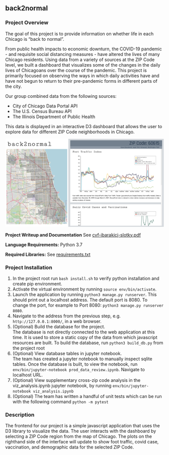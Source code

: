## back2normal

### Project Overview 
The goal of this project is to provide information on whether life in each Chicago is “back to normal”.
 
From public health impacts to economic downturn, the COVID-19 pandemic - and requisite social distancing measures - have altered the lives of many Chicago residents. Using data from a variety of sources at the ZIP Code level, we built a dashboard that visualizes some of the changes in the daily lives of Chicagoans over the course of the pandemic. This project is primarily focused on observing the ways in which daily activities have and have not begun to return to their pre-pandemic forms in different parts of the city. 
 
Our group combined data from the following sources:
 
- City of Chicago Data Portal API
- The U.S. Census Bureau API
- The Illinois Department of Public Health

This data is displayed in an interactive D3 dashboard that allows the user to explore data for different ZIP Code neighborhoods in Chicago.
 
![alt text](back2normal_app/static/img/readme_hydepark.png "Configure Model")

**Project Writeup and Documentation**
See [cvf-ibarakicj-slotky.pdf](cvf-ibarakicj-slotky.pdf)

**Language Requirements:**
Python 3.7

**Required Libraries:**
See [requirements.txt](requirements.txt)

### Project Installation
1. In the project root run `bash install.sh` to verify python installation and create pip environment.
2. Activate the virtual environment by running `source env/bin/activate`.
3. Launch the application by running `python3 manage.py runserver`.
This should print out a localhost address. The default port is 8080. To change the port, for example to Port 8080: `python3 manage.py runserver 8080`.
4. Navigate to the address from the previous step, e.g. `http://127.0.0.1:8000/`, in a web browser.
5. (Optional) Build the database for the project.
<br>The database is not directly connected to the web application at this time.
 It is used to store a static copy of the data from which javascript resources are built.
 To build the database, run `python3 build_db.py` from the project root
6. (Optional) View database tables in jupyter notebook.
<br>The team has created a jupyter notebook to manually inspect sqlite tables. Once the database is built,
to view the notebook, run `env/bin/jupyter-notebook prod_data_review.ipynb`. Navigate to localhost URL.
7. (Optional) View supplementary cross-zip code analysis in the viz_analysis.ipynb jupyter notebook, by running  `env/bin/jupyter-notebook viz_analysis.ipynb`
8. (Optional) The team has written a handful of unit tests which can be run with the following command `python -m pytest`
 
### Description
The frontend for our project is a simple javascript application that uses the D3 library to visualize the data.
The user interacts with the dashboard by selecting a ZIP Code region from the map of Chicago.
The plots on the righthand side of the interface will update 
to show foot traffic, covid case, vaccination, and demographic data for the selected ZIP Code.